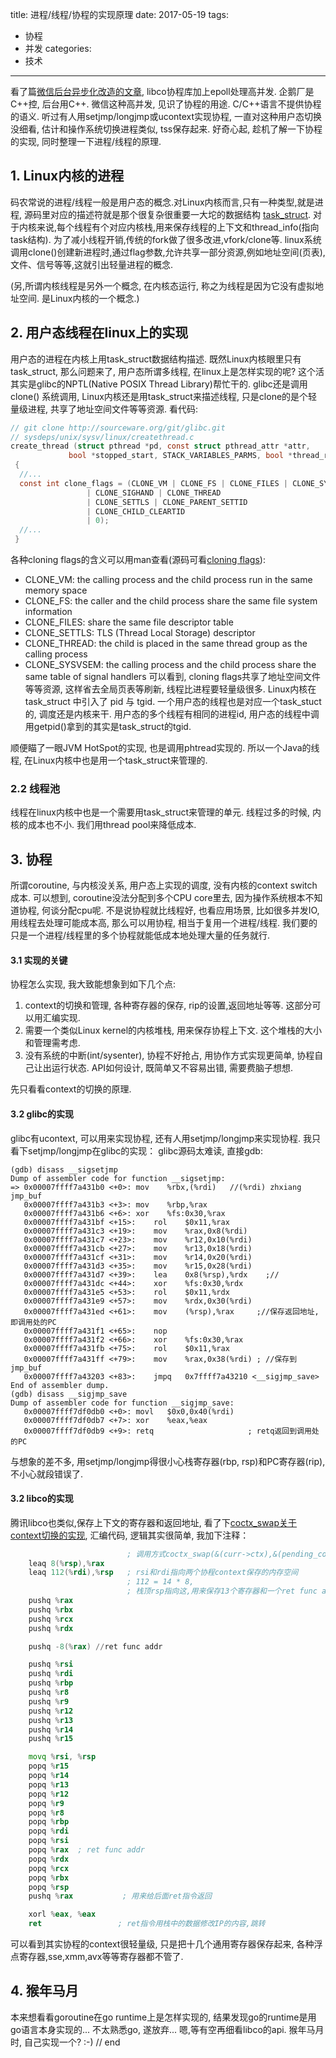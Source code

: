title: 进程/线程/协程的实现原理
date: 2017-05-19
tags:
 - 协程
 - 并发
categories:
- 技术
---
看了篇[微信后台异步化改造的文章](http://www.infoq.com/cn/articles/CplusStyleCorourtine-At-Wechat), libco协程库加上epoll处理高并发. 企鹅厂是C++控, 后台用C++. 微信这种高并发, 见识了协程的用途. C/C++语言不提供协程的语义. 听过有人用setjmp/longjmp或ucontext实现协程, 一直对这种用户态切换没细看, 估计和操作系统切换进程类似, tss保存起来. 好奇心起, 趁机了解一下协程的实现, 同时整理一下进程/线程的原理.
<!-- more -->

## 1. Linux内核的进程

码农常说的进程/线程一般是用户态的概念.对Linux内核而言,只有一种类型,就是进程, 源码里对应的描述符就是那个很复杂很重要一大坨的数据结构 [task_struct](http://elixir.free-electrons.com/linux/latest/source/include/linux/sched.h#L483). 对于内核来说,每个线程有个对应内核栈,用来保存线程的上下文和thread_info(指向task结构).
为了减小线程开销,传统的fork做了很多改进,vfork/clone等. linux系统调用clone()创建新进程时,通过flag参数,允许共享一部分资源,例如地址空间(页表),文件、信号等等,这就引出轻量进程的概念.

(另,所谓内核线程是另外一个概念, 在内核态运行, 称之为线程是因为它没有虚拟地址空间. 是Linux内核的一个概念.)

## 2. 用户态线程在linux上的实现

用户态的进程在内核上用task_struct数据结构描述. 既然Linux内核眼里只有task_struct, 那么问题来了, 用户态所谓多线程, 在linux上是怎样实现的呢? 这个活其实是glibc的NPTL(Native POSIX Thread Library)帮忙干的.
glibc还是调用clone() 系统调用, Linux内核还是用task_struct来描述线程, 只是clone的是个轻量级进程, 共享了地址空间文件等等资源. 看代码:

```c
// git clone http://sourceware.org/git/glibc.git
// sysdeps/unix/sysv/linux/createthread.c
create_thread (struct pthread *pd, const struct pthread_attr *attr,
             bool *stopped_start, STACK_VARIABLES_PARMS, bool *thread_ran)
 {
  //...
  const int clone_flags = (CLONE_VM | CLONE_FS | CLONE_FILES | CLONE_SYSVSEM
                 | CLONE_SIGHAND | CLONE_THREAD
                 | CLONE_SETTLS | CLONE_PARENT_SETTID
                 | CLONE_CHILD_CLEARTID
                 | 0);
  //...
 }
```

各种cloning flags的含义可以用man查看(源码可看[cloning flags](http://elixir.free-electrons.com/linux/latest/source/include/uapi/linux/sched.h#L7)):
* CLONE_VM: the calling process and the child process run in the same memory space
* CLONE_FS: the caller and the child process share the same file system information
* CLONE_FILES: share the same file descriptor table
* CLONE_SETTLS: TLS (Thread Local Storage) descriptor
* CLONE_THREAD: the child is placed in the same thread group as the calling process
* CLONE_SYSVSEM: the calling process and the child process share the same table of signal handlers
可以看到, cloning flags共享了地址空间文件等等资源, 这样省去全局页表等刷新, 线程比进程要轻量级很多.
Linux内核在 task_struct 中引入了 pid 与 tgid. 一个用户态的线程也是对应一个task_stuct的, 调度还是内核来干. 用户态的多个线程有相同的进程id, 用户态的线程中调用getpid()拿到的其实是task_struct的tgid.

顺便瞄了一眼JVM HotSpot的实现, 也是调用phtread实现的. 所以一个Java的线程, 在Linux内核中也是用一个task_struct来管理的.

### 2.2 线程池
线程在linux内核中也是一个需要用task_struct来管理的单元. 线程过多的时候, 内核的成本也不小. 我们用thread pool来降低成本.

## 3. 协程
所谓coroutine, 与内核没关系, 用户态上实现的调度, 没有内核的context switch成本. 可以想到, coroutine没法分配到多个CPU core里去, 因为操作系统根本不知道协程, 何谈分配cpu呢. 不是说协程就比线程好, 也看应用场景, 比如很多并发IO, 用线程去处理可能成本高, 那么可以用协程, 相当于复用一个进程/线程. 我们要的只是一个进程/线程里的多个协程就能低成本地处理大量的任务就行.

#### 3.1 实现的关键

协程怎么实现, 我大致能想象到如下几个点:
1. context的切换和管理, 各种寄存器的保存, rip的设置,返回地址等等. 这部分可以用汇编实现.
3. 需要一个类似Linux kernel的内核堆栈, 用来保存协程上下文. 这个堆栈的大小和管理需考虑.
2. 没有系统的中断(int/sysenter), 协程不好抢占, 用协作方式实现更简单, 协程自己让出运行状态. API如何设计, 既简单又不容易出错, 需要费脑子想想.

先只看看context的切换的原理.

#### 3.2 glibc的实现
glibc有ucontext, 可以用来实现协程, 还有人用setjmp/longjmp来实现协程. 我只看下setjmp/longjmp在glibc的实现：
glibc源码太难读, 直接gdb:

```assembly
(gdb) disass __sigsetjmp
Dump of assembler code for function __sigsetjmp:
=> 0x00007ffff7a431b0 <+0>:	mov    %rbx,(%rdi)   //(%rdi) zhxiang jmp_buf
   0x00007ffff7a431b3 <+3>:	mov    %rbp,%rax
   0x00007ffff7a431b6 <+6>:	xor    %fs:0x30,%rax
   0x00007ffff7a431bf <+15>:	rol    $0x11,%rax
   0x00007ffff7a431c3 <+19>:	mov    %rax,0x8(%rdi)
   0x00007ffff7a431c7 <+23>:	mov    %r12,0x10(%rdi)
   0x00007ffff7a431cb <+27>:	mov    %r13,0x18(%rdi)
   0x00007ffff7a431cf <+31>:	mov    %r14,0x20(%rdi)
   0x00007ffff7a431d3 <+35>:	mov    %r15,0x28(%rdi)
   0x00007ffff7a431d7 <+39>:	lea    0x8(%rsp),%rdx    ;//
   0x00007ffff7a431dc <+44>:	xor    %fs:0x30,%rdx
   0x00007ffff7a431e5 <+53>:	rol    $0x11,%rdx
   0x00007ffff7a431e9 <+57>:	mov    %rdx,0x30(%rdi)
   0x00007ffff7a431ed <+61>:	mov    (%rsp),%rax     ;//保存返回地址,即调用处的PC
   0x00007ffff7a431f1 <+65>:	nop
   0x00007ffff7a431f2 <+66>:	xor    %fs:0x30,%rax
   0x00007ffff7a431fb <+75>:	rol    $0x11,%rax
   0x00007ffff7a431ff <+79>:	mov    %rax,0x38(%rdi) ; //保存到jmp_buf
   0x00007ffff7a43203 <+83>:	jmpq   0x7ffff7a43210 <__sigjmp_save>
End of assembler dump.
(gdb) disass __sigjmp_save
Dump of assembler code for function __sigjmp_save:
   0x00007ffff7df0db0 <+0>:	movl   $0x0,0x40(%rdi)
   0x00007ffff7df0db7 <+7>:	xor    %eax,%eax
   0x00007ffff7df0db9 <+9>:	retq                     ; retq返回到调用处的PC

```
与想象的差不多, 用setjmp/longjmp得很小心栈寄存器(rbp, rsp)和PC寄存器(rip),不小心就段错误了.

#### 3.2 libco的实现
腾讯libco也类似,保存上下文的寄存器和返回地址, 看了下[coctx_swap关于context切换的实现](https://github.com/Tencent/libco/blob/master/coctx_swap.S), 汇编代码, 逻辑其实很简单, 我加下注释：

```asm
                          ; 调用方式coctx_swap(&(curr->ctx),&(pending_co->)ctx)
    leaq 8(%rsp),%rax
    leaq 112(%rdi),%rsp   ; rsi和rdi指向两个协程context保存的内存空间
                          ; 112 = 14 * 8,
                          ; 栈顶rsp指向这,用来保存13个寄存器和一个ret func addr
    pushq %rax
    pushq %rbx
    pushq %rcx
    pushq %rdx

    pushq -8(%rax) //ret func addr

    pushq %rsi
    pushq %rdi
    pushq %rbp
    pushq %r8
    pushq %r9
    pushq %r12
    pushq %r13
    pushq %r14
    pushq %r15

    movq %rsi, %rsp
    popq %r15
    popq %r14
    popq %r13
    popq %r12
    popq %r9
    popq %r8
    popq %rbp
    popq %rdi
    popq %rsi
    popq %rax  ; ret func addr
    popq %rdx
    popq %rcx
    popq %rbx
    popq %rsp
    pushq %rax           ; 用来给后面ret指令返回

    xorl %eax, %eax
    ret                 ; ret指令用栈中的数据修改IP的内容,跳转
```

可以看到其实协程的context很轻量级, 只是把十几个通用寄存器保存起来, 各种浮点寄存器,sse,xmm,avx等等寄存器都不管了.

## 4. 猴年马月
本来想看看goroutine在go runtime上是怎样实现的, 结果发现go的runtime是用go语言本身实现的... 不太熟悉go, 遂放弃...
嗯,等有空再细看libco的api. 猴年马月时, 自己实现一个? :-)
// end
